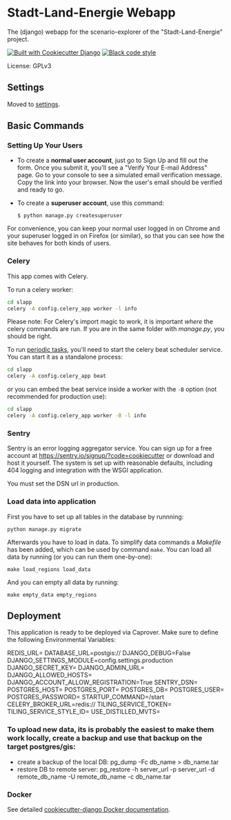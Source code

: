 # Stadt-Land-Energie Webapp

The (django) webapp for the scenario-explorer of the "Stadt-Land-Energie" project.

[![Built with Cookiecutter Django](https://img.shields.io/badge/built%20with-Cookiecutter%20Django-ff69b4.svg?logo=cookiecutter)](https://github.com/cookiecutter/cookiecutter-django/)
[![Black code style](https://img.shields.io/badge/code%20style-black-000000.svg)](https://github.com/ambv/black)

License: GPLv3

## Settings

Moved to [settings](http://cookiecutter-django.readthedocs.io/en/latest/settings.html).

## Basic Commands

### Setting Up Your Users

- To create a **normal user account**, just go to Sign Up and fill out the form. Once you submit it, you'll see a "Verify Your E-mail Address" page. Go to your console to see a simulated email verification message. Copy the link into your browser. Now the user's email should be verified and ready to go.

- To create a **superuser account**, use this command:

      $ python manage.py createsuperuser

For convenience, you can keep your normal user logged in on Chrome and your superuser logged in on Firefox (or similar), so that you can see how the site behaves for both kinds of users.

### Celery

This app comes with Celery.

To run a celery worker:

```bash
cd slapp
celery -A config.celery_app worker -l info
```

Please note: For Celery's import magic to work, it is important _where_ the celery commands are run. If you are in the same folder with _manage.py_, you should be right.

To run [periodic tasks](https://docs.celeryq.dev/en/stable/userguide/periodic-tasks.html), you'll need to start the celery beat scheduler service. You can start it as a standalone process:

```bash
cd slapp
celery -A config.celery_app beat
```

or you can embed the beat service inside a worker with the `-B` option (not recommended for production use):

```bash
cd slapp
celery -A config.celery_app worker -B -l info
```

### Sentry

Sentry is an error logging aggregator service. You can sign up for a free account at <https://sentry.io/signup/?code=cookiecutter> or download and host it yourself.
The system is set up with reasonable defaults, including 404 logging and integration with the WSGI application.

You must set the DSN url in production.

### Load data into application

First you have to set up all tables in the database by runnning:

```
python manage.py migrate
```

Afterwards you have to load in data. To simplify data commands a _Makefile_ has been
added, which can be used by command `make`.
You can load all data by running (or you can run them one-by-one):

```
make load_regions load_data
```

And you can empty all data by running:

```
make empty_data empty_regions
```

## Deployment
This application is ready to be deployed via Caprover. Make sure to define the following Environmental Variables:

REDIS_URL=
DATABASE_URL=postgis://
DJANGO_DEBUG=False
DJANGO_SETTINGS_MODULE=config.settings.production
DJANGO_SECRET_KEY=
DJANGO_ADMIN_URL=
DJANGO_ALLOWED_HOSTS=
DJANGO_ACCOUNT_ALLOW_REGISTRATION=True
SENTRY_DSN=
POSTGRES_HOST=
POSTGRES_PORT=
POSTGRES_DB=
POSTGRES_USER=
POSTGRES_PASSWORD=
STARTUP_COMMAND=/start
CELERY_BROKER_URL=redis://
TILING_SERVICE_TOKEN=
TILING_SERVICE_STYLE_ID=
USE_DISTILLED_MVTS=

### To upload new data, its is probably the easiest to make them work locally, create a backup and use that backup on the target postgres/gis:

* create a backup of the local DB: pg_dump -Fc db_name > db_name.tar
* restore DB to remote server: pg_restore -h server_url -p server_url -d remote_db_name -U remote_db_name -c db_name.tar

### Docker

See detailed [cookiecutter-django Docker documentation](http://cookiecutter-django.readthedocs.io/en/latest/deployment-with-docker.html).
